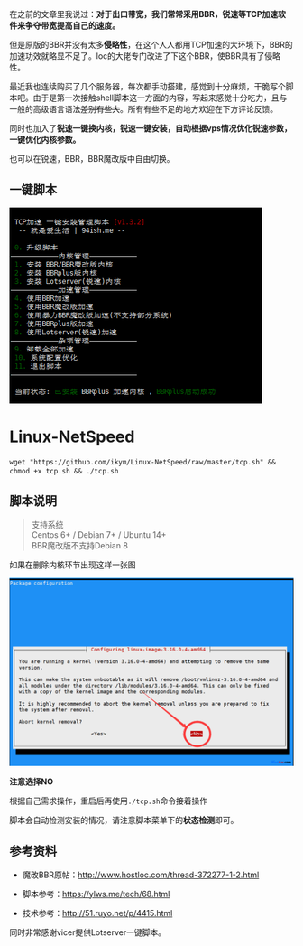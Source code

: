 在之前的文章里我说过：**对于出口带宽，我们常常采用BBR，锐速等TCP加速软件来争夺带宽提高自己的速度。**

但是原版的BBR并没有太多**侵略性**，在这个人人都用TCP加速的大环境下，BBR的加速功效就略显不足了。loc的大佬专门改进了下这个BBR，使BBR具有了侵略性。

最近我也连续购买了几个服务器，每次都手动搭建，感觉到十分麻烦，干脆写个脚本吧。由于是第一次接触shell脚本这一方面的内容，写起来感觉十分吃力，且与一般的高级语言语法~~差别有些大~~。所有有些不足的地方欢迎在下方评论反馈。

同时也加入了**锐速一键换内核，锐速一键安装，自动根据vps情况优化锐速参数，一键优化内核参数。**

也可以在锐速，BBR，BBR魔改版中自由切换。

## 一键脚本

![Linux-NetSpeed](/media/files/Linux-NetSpeed.png)


# Linux-NetSpeed
```
wget "https://github.com/ikym/Linux-NetSpeed/raw/master/tcp.sh" && chmod +x tcp.sh && ./tcp.sh
```

## 脚本说明

> 支持系统  
> Centos 6+ / Debian 7+ / Ubuntu 14+  
> BBR魔改版不支持Debian 8  

如果在删除内核环节出现这样一张图

![Linux-NetSpeed-1](/media/files/Linux-NetSpeed-1.png)

**注意选择NO**

根据自己需求操作，重启后再使用`./tcp.sh`命令接着操作

脚本会自动检测安装的情况，请注意脚本菜单下的**状态检测**即可。

## 参考资料

 - 魔改BBR原帖：http://www.hostloc.com/thread-372277-1-2.html

 - 脚本参考：https://ylws.me/tech/68.html

 - 技术参考：http://51.ruyo.net/p/4415.html
 
 同时非常感谢vicer提供Lotserver一键脚本。
